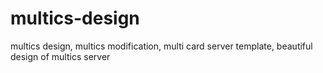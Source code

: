 # multics-design
multics design, multics modification, multi card server template, beautiful design of multics server
